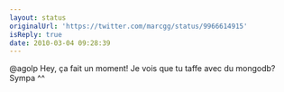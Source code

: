 ```yaml
---
layout: status
originalUrl: 'https://twitter.com/marcgg/status/9966614915'
isReply: true
date: 2010-03-04 09:28:39
---
```


@agolp Hey, ça fait un moment! Je vois que tu taffe avec du mongodb? Sympa ^^
